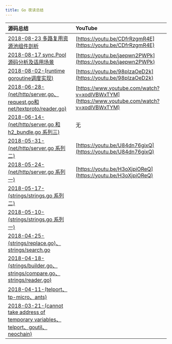 ```yaml
---
title: Go 夜读总结
---
```

| 源码总结 | YouTube |
|:----|:----|
| [2018-08-23 多路复用资源池组件剖析](/reading/20180823/2018-08-23-pool-workshop-in-go/) | [https://youtu.be/CDfrRzgmR4E](https://youtu.be/CDfrRzgmR4E) |
| [2018-08-17 sync.Pool 源码分析及适用场景](/reading/20180817/2018-08-17-sync-pool-reading.pdf) | [https://youtu.be/jaepwn2PWPk](https://youtu.be/jaepwn2PWPk) |
| [2018-08-02-(runtime goroutine调度实现)](/reading/20180802/README/)|[https://youtu.be/98pIzaOeD2k](https://youtu.be/98pIzaOeD2k) |
| [2018-06-28-(net/http/server.go、request.go和net/textproto/reader.go)](/reading/20180628/README/)| [https://www.youtube.com/watch?v=xodlVBWxTYM](https://www.youtube.com/watch?v=xodlVBWxTYM) |
| [2018-06-14-(net/http/server.go 和 h2_bundle.go 系列三)](/reading/20180614/README/) | 无
| [2018-05-31-(net/http/server.go 系列二)](/reading/20180531/README/) | [https://youtu.be/U84dn76gixQ](https://youtu.be/U84dn76gixQ)
| [2018-05-24-(net/http/server.go 系列一)](/reading/20180524/README/) | [https://youtu.be/H3oXjpiOReQ](https://youtu.be/H3oXjpiOReQ)
| [2018-05-17-(strings/strings.go 系列二)](/reading/20180517/README/)||
| [2018-05-10-(strings/strings.go 系列一)](/reading/20180510/README/)||
| [2018-04-25-(strings/replace.go)、strings/search.go](/reading/20180425/README/)||
| [2018-04-18-(strings/builder.go、strings/compare.go、strings/reader.go)](/reading/20180418/README/) ||
| [2018-04-11-(telport、tp-micro、ants)](/reading/20180411/README/) | |
| [2018-03-21-(cannot take address of temporary variables、telport、goutil、neochain)](/reading/20180321/README/) | |
